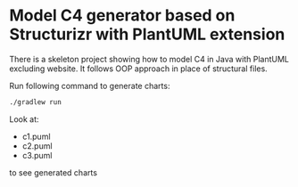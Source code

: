 # Model C4 generator based on Structurizr with PlantUML extension

There is a skeleton project showing how to model C4 in Java with PlantUML 
excluding website. It follows OOP approach in place of  structural files.

Run following command to generate charts:
```sh
./gradlew run
```

Look at:
* c1.puml
* c2.puml
* c3.puml

to see generated charts
